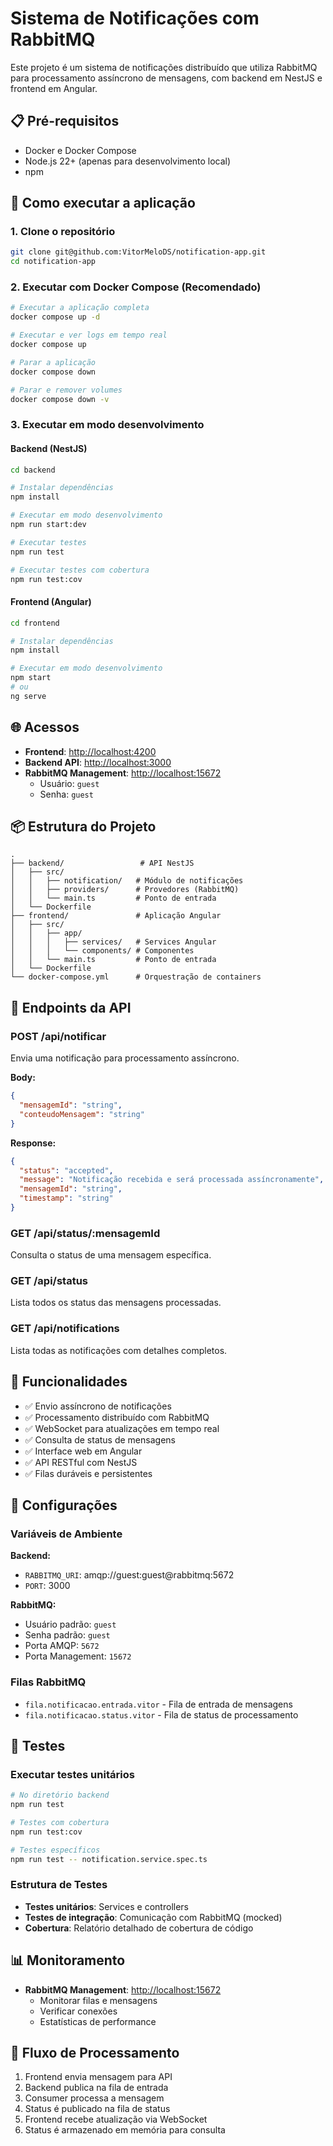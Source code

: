 # Sistema de Notificações com RabbitMQ

Este projeto é um sistema de notificações distribuído que utiliza RabbitMQ para processamento assíncrono de mensagens, com backend em NestJS e frontend em Angular.

## 📋 Pré-requisitos

- Docker e Docker Compose
- Node.js 22+ (apenas para desenvolvimento local)
- npm

## 🚀 Como executar a aplicação

### 1. Clone o repositório

```bash
git clone git@github.com:VitorMeloDS/notification-app.git
cd notification-app
```

### 2. Executar com Docker Compose (Recomendado)

```bash
# Executar a aplicação completa
docker compose up -d

# Executar e ver logs em tempo real
docker compose up

# Parar a aplicação
docker compose down

# Parar e remover volumes
docker compose down -v
```

### 3. Executar em modo desenvolvimento

#### Backend (NestJS)

```bash
cd backend

# Instalar dependências
npm install

# Executar em modo desenvolvimento
npm run start:dev

# Executar testes
npm run test

# Executar testes com cobertura
npm run test:cov
```

#### Frontend (Angular)

```bash
cd frontend

# Instalar dependências
npm install

# Executar em modo desenvolvimento
npm start
# ou
ng serve
```

## 🌐 Acessos

- **Frontend**: <http://localhost:4200>
- **Backend API**: <http://localhost:3000>
- **RabbitMQ Management**: <http://localhost:15672>
  - Usuário: `guest`
  - Senha: `guest`

## 📦 Estrutura do Projeto

```
.
├── backend/                 # API NestJS
│   ├── src/
│   │   ├── notification/   # Módulo de notificações
│   │   ├── providers/      # Provedores (RabbitMQ)
│   │   └── main.ts         # Ponto de entrada
│   └── Dockerfile
├── frontend/               # Aplicação Angular
│   ├── src/
│   │   ├── app/
│   │   │   ├── services/   # Services Angular
│   │   │   └── components/ # Componentes
│   │   └── main.ts         # Ponto de entrada
│   └── Dockerfile
└── docker-compose.yml      # Orquestração de containers
```

## 🔌 Endpoints da API

### POST /api/notificar

Envia uma notificação para processamento assíncrono.

**Body:**

```json
{
  "mensagemId": "string",
  "conteudoMensagem": "string"
}
```

**Response:**

```json
{
  "status": "accepted",
  "message": "Notificação recebida e será processada assíncronamente",
  "mensagemId": "string",
  "timestamp": "string"
}
```

### GET /api/status/:mensagemId

Consulta o status de uma mensagem específica.

### GET /api/status

Lista todos os status das mensagens processadas.

### GET /api/notifications

Lista todas as notificações com detalhes completos.

## 🎯 Funcionalidades

- ✅ Envio assíncrono de notificações
- ✅ Processamento distribuído com RabbitMQ
- ✅ WebSocket para atualizações em tempo real
- ✅ Consulta de status de mensagens
- ✅ Interface web em Angular
- ✅ API RESTful com NestJS
- ✅ Filas duráveis e persistentes

## 🔧 Configurações

### Variáveis de Ambiente

**Backend:**

- `RABBITMQ_URI`: amqp://guest:guest@rabbitmq:5672
- `PORT`: 3000

**RabbitMQ:**

- Usuário padrão: `guest`
- Senha padrão: `guest`
- Porta AMQP: `5672`
- Porta Management: `15672`

### Filas RabbitMQ

- `fila.notificacao.entrada.vitor` - Fila de entrada de mensagens
- `fila.notificacao.status.vitor` - Fila de status de processamento

## 🧪 Testes

### Executar testes unitários

```bash
# No diretório backend
npm run test

# Testes com cobertura
npm run test:cov

# Testes específicos
npm run test -- notification.service.spec.ts
```

### Estrutura de Testes

- **Testes unitários**: Services e controllers
- **Testes de integração**: Comunicação com RabbitMQ (mocked)
- **Cobertura**: Relatório detalhado de cobertura de código

## 📊 Monitoramento

- **RabbitMQ Management**: <http://localhost:15672>
  - Monitorar filas e mensagens
  - Verificar conexões
  - Estatísticas de performance

## 🔄 Fluxo de Processamento

1. Frontend envia mensagem para API
2. Backend publica na fila de entrada
3. Consumer processa a mensagem
4. Status é publicado na fila de status
5. Frontend recebe atualização via WebSocket
6. Status é armazenado em memória para consulta

